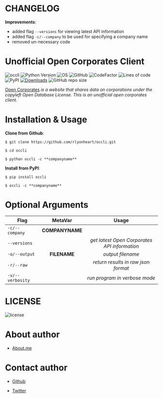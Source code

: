 # CHANGELOG
**Improvements**:
* added flag <code>--versions</code> for viewing latest API information
* added flag <code>-c/--company</code> to be used for specifying a company name
* removed un-necessary code

# Unofficial Open Corporates Client

![occli](https://user-images.githubusercontent.com/74001397/137996387-d7f23e1b-395e-499e-8d4d-250d25cca115.jpg)
![Python Version](https://img.shields.io/badge/python-3.x-blue?style=flat&logo=python)
![OS](https://img.shields.io/badge/OS-GNU%2FLinux-red?style=flat&logo=linux)
![GitHub](https://img.shields.io/github/license/rlyonheart/occli?style=flat&logo=github)
![CodeFactor](https://www.codefactor.io/repository/github/rlyonheart/occli/badge)
![Lines of code](https://img.shields.io/tokei/lines/github/rlyonheart/occli?style=flat&logo=github)
![PyPI](https://img.shields.io/pypi/v/occli?style=flat&logo=pypi)
[![Downloads](https://static.pepy.tech/personalized-badge/occli?period=total&units=none&left_color=grey&right_color=yellowgreen&left_text=pypi%20downloads)](https://pepy.tech/project/occli)
![GitHub repo size](https://img.shields.io/github/repo-size/rlyonheart/occli?style=flat&logo=github)

[Open Corporates](https://opencorporates.com) *is a website that shares data on corporations under the copyleft Open Database License. 
This is an unofficial open corporates client.*

# Installation & Usage
**Clone from Github**:
```
$ git clone https://github.com/rlyonheart/occli.git

$ cd occli

$ python occli -c **companyname**
```


**Install from PyPI**:
```
$ pip install occli

$ occli -c **companyname**
```

# Optional Arguments
| Flag         | MetaVar | Usage|
| ------------- |:----------------------:|:---------:|
| <code>-c/--company</code> | **COMPANYNAME**  |    |  *name of company*  |
| <code>--versions</code>  |    |  *get latest Open Corporates API information*  |
| <code>-o/--output</code>      |   **FILENAME** |  *output filename*  |
| <code>-r/--raw</code>  |    |  *return results in raw json format*  |
| <code>-v/--verbosity</code>  |    |  *run program in verbose mode*  |



# LICENSE
![license](https://user-images.githubusercontent.com/74001397/137917929-2f2cdb0c-4d1d-4e4b-9f0d-e01589e027b5.png)

# About author
* [About.me](https://about.me/rlyonheart)

# Contact author
* [Github](https://github.com/rlyonheart)

* [Twitter](https://twitter.com/rly0nheart)
